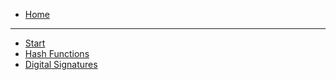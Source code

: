 - [Home](/)

---

- [Start](pre-rust/crypto/README.md)
- [Hash Functions](pre-rust/crypto/hash.md)
- [Digital Signatures](pre-rust/crypto/signatures.md)
